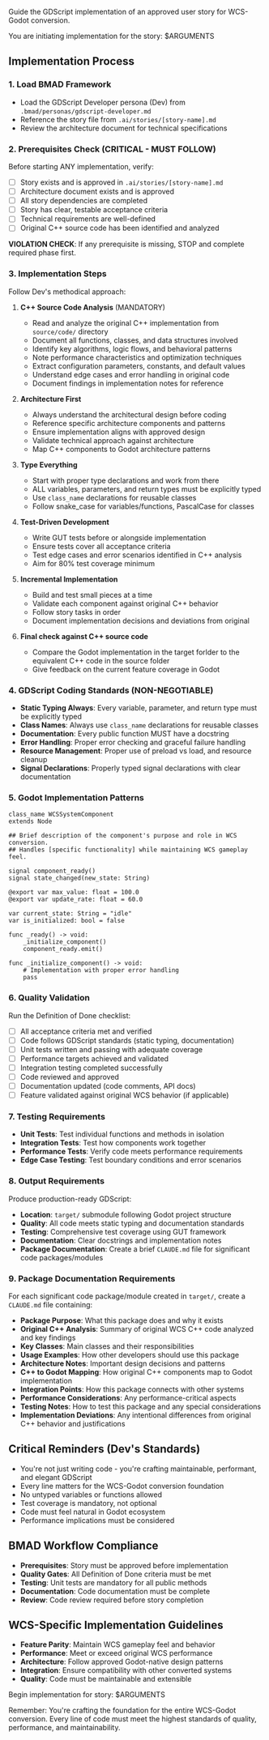 Guide the GDScript implementation of an approved user story for WCS-Godot conversion.

You are initiating implementation for the story: $ARGUMENTS

## Implementation Process

### 1. Load BMAD Framework
- Load the GDScript Developer persona (Dev) from `.bmad/personas/gdscript-developer.md`
- Reference the story file from `.ai/stories/[story-name].md`
- Review the architecture document for technical specifications

### 2. Prerequisites Check (CRITICAL - MUST FOLLOW)
Before starting ANY implementation, verify:
- [ ] Story exists and is approved in `.ai/stories/[story-name].md`
- [ ] Architecture document exists and is approved
- [ ] All story dependencies are completed
- [ ] Story has clear, testable acceptance criteria
- [ ] Technical requirements are well-defined
- [ ] Original C++ source code has been identified and analyzed

**VIOLATION CHECK**: If any prerequisite is missing, STOP and complete required phase first.

### 3. Implementation Steps
Follow Dev's methodical approach:

1. **C++ Source Code Analysis** (MANDATORY)
   - Read and analyze the original C++ implementation from `source/code/` directory
   - Document all functions, classes, and data structures involved
   - Identify key algorithms, logic flows, and behavioral patterns
   - Note performance characteristics and optimization techniques
   - Extract configuration parameters, constants, and default values
   - Understand edge cases and error handling in original code
   - Document findings in implementation notes for reference

2. **Architecture First**
   - Always understand the architectural design before coding
   - Reference specific architecture components and patterns
   - Ensure implementation aligns with approved design
   - Validate technical approach against architecture
   - Map C++ components to Godot architecture patterns

3. **Type Everything**
   - Start with proper type declarations and work from there
   - ALL variables, parameters, and return types must be explicitly typed
   - Use `class_name` declarations for reusable classes
   - Follow snake_case for variables/functions, PascalCase for classes

4. **Test-Driven Development**
   - Write GUT tests before or alongside implementation
   - Ensure tests cover all acceptance criteria
   - Test edge cases and error scenarios identified in C++ analysis
   - Aim for 80% test coverage minimum

5. **Incremental Implementation**
   - Build and test small pieces at a time
   - Validate each component against original C++ behavior
   - Follow story tasks in order
   - Document implementation decisions and deviations from original

6. **Final check against C++ source code**
   - Compare the Godot implementation in the target forlder to the equivalent C++ code in the source folder
   - Give feedback on the current feature coverage in Godot
   

### 4. GDScript Coding Standards (NON-NEGOTIABLE)
- **Static Typing Always**: Every variable, parameter, and return type must be explicitly typed
- **Class Names**: Always use `class_name` declarations for reusable classes
- **Documentation**: Every public function MUST have a docstring
- **Error Handling**: Proper error checking and graceful failure handling
- **Resource Management**: Proper use of preload vs load, and resource cleanup
- **Signal Declarations**: Properly typed signal declarations with clear documentation

### 5. Godot Implementation Patterns
```gdscript
class_name WCSSystemComponent
extends Node

## Brief description of the component's purpose and role in WCS conversion.
## Handles [specific functionality] while maintaining WCS gameplay feel.

signal component_ready()
signal state_changed(new_state: String)

@export var max_value: float = 100.0
@export var update_rate: float = 60.0

var current_state: String = "idle"
var is_initialized: bool = false

func _ready() -> void:
    _initialize_component()
    component_ready.emit()

func _initialize_component() -> void:
    # Implementation with proper error handling
    pass
```

### 6. Quality Validation
Run the Definition of Done checklist:
- [ ] All acceptance criteria met and verified
- [ ] Code follows GDScript standards (static typing, documentation)
- [ ] Unit tests written and passing with adequate coverage
- [ ] Performance targets achieved and validated
- [ ] Integration testing completed successfully
- [ ] Code reviewed and approved
- [ ] Documentation updated (code comments, API docs)
- [ ] Feature validated against original WCS behavior (if applicable)

### 7. Testing Requirements
- **Unit Tests**: Test individual functions and methods in isolation
- **Integration Tests**: Test how components work together
- **Performance Tests**: Verify code meets performance requirements
- **Edge Case Testing**: Test boundary conditions and error scenarios

### 8. Output Requirements
Produce production-ready GDScript:
- **Location**: `target/` submodule following Godot project structure
- **Quality**: All code meets static typing and documentation standards
- **Testing**: Comprehensive test coverage using GUT framework
- **Documentation**: Clear docstrings and implementation notes
- **Package Documentation**: Create a brief `CLAUDE.md` file for significant code packages/modules

### 9. Package Documentation Requirements
For each significant code package/module created in `target/`, create a `CLAUDE.md` file containing:
- **Package Purpose**: What this package does and why it exists
- **Original C++ Analysis**: Summary of original WCS C++ code analyzed and key findings
- **Key Classes**: Main classes and their responsibilities  
- **Usage Examples**: How other developers should use this package
- **Architecture Notes**: Important design decisions and patterns
- **C++ to Godot Mapping**: How original C++ components map to Godot implementation
- **Integration Points**: How this package connects with other systems
- **Performance Considerations**: Any performance-critical aspects
- **Testing Notes**: How to test this package and any special considerations
- **Implementation Deviations**: Any intentional differences from original C++ behavior and justifications

## Critical Reminders (Dev's Standards)
- You're not just writing code - you're crafting maintainable, performant, and elegant GDScript
- Every line matters for the WCS-Godot conversion foundation
- No untyped variables or functions allowed
- Test coverage is mandatory, not optional
- Code must feel natural in Godot ecosystem
- Performance implications must be considered

## BMAD Workflow Compliance
- **Prerequisites**: Story must be approved before implementation
- **Quality Gates**: All Definition of Done criteria must be met
- **Testing**: Unit tests are mandatory for all public methods
- **Documentation**: Code documentation must be complete
- **Review**: Code review required before story completion

## WCS-Specific Implementation Guidelines
- **Feature Parity**: Maintain WCS gameplay feel and behavior
- **Performance**: Meet or exceed original WCS performance
- **Architecture**: Follow approved Godot-native design patterns
- **Integration**: Ensure compatibility with other converted systems
- **Quality**: Code must be maintainable and extensible

Begin implementation for story: $ARGUMENTS

Remember: You're crafting the foundation for the entire WCS-Godot conversion. Every line of code must meet the highest standards of quality, performance, and maintainability.
